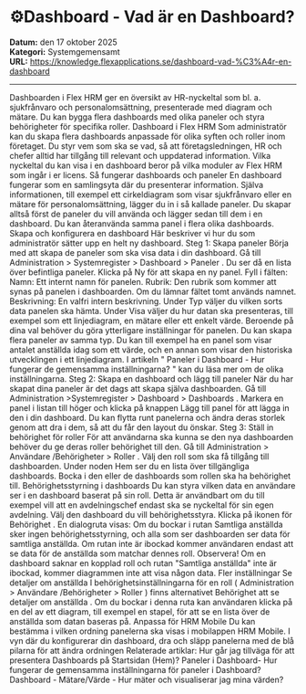 # ⚙️Dashboard - Vad är en Dashboard?

**Datum:** den 17 oktober 2025  
**Kategori:** Systemgemensamt  
**URL:** https://knowledge.flexapplications.se/dashboard-vad-%C3%A4r-en-dashboard

---

Dashboarden i Flex HRM ger en översikt av HR-nyckeltal som bl. a. sjukfrånvaro och personalomsättning, presenterade med diagram och mätare. Du kan bygga flera dashboards med olika paneler och styra behörigheter för specifika roller.
Dashboard i Flex HRM
Som administratör kan du skapa flera dashboards anpassade för olika syften och roller inom företaget. Du styr vem som ska se vad, så att företagsledningen, HR och chefer alltid har tillgång till relevant och uppdaterad information.
Vilka nyckeltal du kan visa i en dashboard beror på vilka moduler av Flex HRM som ingår i er licens.
Så fungerar dashboards och paneler
En dashboard fungerar som en samlingsyta där du presenterar information. Själva informationen, till exempel ett cirkeldiagram som visar sjukfrånvaro eller en mätare för personalomsättning, lägger du in i så kallade paneler.
Du skapar alltså först de paneler du vill använda och lägger sedan till dem i en dashboard. Du kan återanvända samma panel i flera olika dashboards.
Skapa och konfigurera en dashboard
Här beskriver vi hur du som administratör sätter upp en helt ny dashboard.
Steg 1: Skapa paneler
Börja med att skapa de paneler som ska visa data i din dashboard.
Gå till
Administration > Systemregister > Dashboard > Paneler
. Du ser då en lista över befintliga paneler.
Klicka på
Ny
för att skapa en ny panel.
Fyll i fälten:
Namn:
Ett internt namn för panelen.
Rubrik:
Den rubrik som kommer att synas på panelen i dashboarden. Om du lämnar fältet tomt används namnet.
Beskrivning:
En valfri intern beskrivning.
Under
Typ
väljer du vilken sorts data panelen ska hämta.
Under
Visa
väljer du hur datan ska presenteras, till exempel som ett linjediagram, en mätare eller ett enkelt värde.
Beroende på dina val behöver du göra ytterligare inställningar för panelen.
Du kan skapa flera paneler av samma typ. Du kan till exempel ha en panel som visar antalet anställda idag som ett värde, och en annan som visar den historiska utvecklingen i ett linjediagram.
I artikeln "
Paneler i Dashboard - Hur fungerar de gemensamma inställningarna?
" kan du läsa mer om de olika inställningarna.
Steg 2: Skapa en dashboard och lägg till paneler
När du har skapat dina paneler är det dags att skapa själva dashboarden.
Gå till
Administration >Systemregister > Dashboard > Dashboards
.
Markera en panel i listan till höger och klicka på knappen
Lägg till panel
för att lägga in den i din dashboard.
Du kan flytta runt panelerna och ändra deras storlek genom att dra i dem, så att du får den layout du önskar.
Steg 3: Ställ in behörighet för roller
För att användarna ska kunna se den nya dashboarden behöver du ge deras roller behörighet till den.
Gå till
Administration > Användare /Behörigheter > Roller
.
Välj den roll som ska få tillgång till dashboarden.
Under noden
Hem
ser du en lista över tillgängliga dashboards. Bocka i den eller de dashboards som rollen ska ha behörighet till.
Behörighetsstyrning i dashboards
Du kan styra vilken data en användare ser i en dashboard baserat på sin roll. Detta är användbart om du till exempel vill att en avdelningschef endast ska se nyckeltal för sin egen avdelning.
Välj den dashboard du vill behörighetsstyra.
Klicka på ikonen för
Behörighet
.
En dialogruta visas:
Om du bockar i rutan
Samtliga anställda
sker ingen behörighetsstyrning, och alla som ser dashboarden ser data för samtliga anställda.
Om rutan
inte
är ibockad kommer användaren endast att se data för de anställda som matchar dennes roll.
Observera!
Om en dashboard saknar en kopplad roll och rutan "Samtliga anställda"
inte
är ibockad, kommer diagrammen inte att visa någon data.
Fler inställningar
Se detaljer om anställda
I behörighetsinställningarna för en roll (
Administration > Användare /Behörigheter > Roller
) finns alternativet
Behörighet att se detaljer om anställda
. Om du bockar i denna ruta kan användaren klicka på en del av ett diagram, till exempel en stapel, för att se en lista över de anställda som datan baseras på.
Anpassa för HRM Mobile
Du kan bestämma i vilken ordning panelerna ska visas i mobilappen HRM Mobile. I vyn där du konfigurerar din dashboard, dra och släpp panelerna med de blå pilarna för att ändra ordningen
Relaterade artiklar:
Hur går jag tillväga för att presentera Dashboards på Startsidan (Hem)?
Paneler i Dashboard- Hur fungerar de gemensamma inställningarna för paneler i Dashboard?
Dashboard - Mätare/Värde - Hur mäter och visualiserar jag mina värden?

